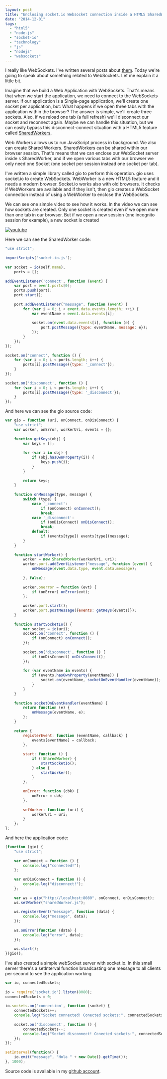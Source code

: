 ```yaml
---
layout: post
title: "Enclosing socket.io Websocket connection inside a HTML5 SharedWorker"
date: "2014-12-01"
tags: 
  - "html5"
  - "node-js"
  - "socket-io"
  - "technology"
  - "js"
  - "nodejs"
  - "websockets"
---
```


I really like WebSockets. I've written several posts about [them](http://gonzalo123.com/category/technology/websockets/). Today we're going to speak about something related to WebSockets. Let me explain it a little bit.

Imagine that we build a Web Application with WebSockets. That's means that when we start the application, we need to connect to the WebSockets server. If our application is a Single-page application, we'll create one socket per application, but: What happens if we open three tabs with the application within the browser? The answer is simple, we'll create three sockets. Also, if we reload one tab (a full refresh) we'll disconnect our socket and reconnect again. Maybe we can handle this situation, but we can easily bypass this disconnect-connect situation with a HTML5 feature called [SharedWorkers](http://www.w3.org/TR/workers/#shared-workers-introduction).

Web Workers allows us to run JavaScript process in background. We also can create Shared Workers. SharedWorkers can be shared within our browser session. That's means that we can enclose our WebSocket server inside s SharedWorker, and if we open various tabs with our browser we only need one Socket (one socket per session instead one socket per tab).

I've written a simple library called gio to perform this operation. gio uses socket.io to create WebSockets. WebWorker is a new HTML5 feature and it needs a modern browser. Socket.io works also with old browsers. It checks if WebWorkers are available and if they isn't, then gio creates a WebSocket connection instead of using a WebWorker to enclose the WebSockets.

We can see one simple video to see how it works. In the video we can see how sockets are created. Only one socket is created even if we open more than one tab in our browser. But if we open a new session (one incognito session for example), a new socket is created 

[![youtube](https://img.youtube.com/vi/hirV-ZXHaHc/0.jpg)](https://www.youtube.com/watch?v=hirV-ZXHaHc)

Here we can see the SharedWorker code: 

```javascript
"use strict";
 
importScripts('socket.io.js');
 
var socket = io(self.name),
    ports = [];
 
addEventListener('connect', function (event) {
    var port = event.ports[0];
    ports.push(port);
    port.start();
 
    port.addEventListener("message", function (event) {
        for (var i = 0; i < event.data.events.length; ++i) {
            var eventName = event.data.events[i];
 
            socket.on(event.data.events[i], function (e) {
                port.postMessage({type: eventName, message: e});
            });
        }
    });
});
 
socket.on('connect', function () {
    for (var i = 0; i < ports.length; i++) {
        ports[i].postMessage({type: '_connect'});
    }
});
 
socket.on('disconnect', function () {
    for (var i = 0; i < ports.length; i++) {
        ports[i].postMessage({type: '_disconnect'});
    }
});
```

And here we can see the gio source code:

```javascript
var gio = function (uri, onConnect, onDisConnect) {
    "use strict";
    var worker, onError, workerUri, events = {};
 
    function getKeys(obj) {
        var keys = [];
 
        for (var i in obj) {
            if (obj.hasOwnProperty(i)) {
                keys.push(i);
            }
        }
 
        return keys;
    }
 
    function onMessage(type, message) {
        switch (type) {
            case '_connect':
                if (onConnect) onConnect();
                break;
            case '_disconnect':
                if (onDisConnect) onDisConnect();
                break;
            default:
                if (events[type]) events[type](message);
        }
    }
 
    function startWorker() {
        worker = new SharedWorker(workerUri, uri);
        worker.port.addEventListener("message", function (event) {
            onMessage(event.data.type, event.data.message);
 
        }, false);
 
        worker.onerror = function (evt) {
            if (onError) onError(evt);
        };
 
        worker.port.start();
        worker.port.postMessage({events: getKeys(events)});
    }
 
    function startSocketIo() {
        var socket = io(uri);
        socket.on('connect', function () {
            if (onConnect) onConnect();
        });
 
        socket.on('disconnect', function () {
            if (onDisConnect) onDisConnect();
        });
 
        for (var eventName in events) {
            if (events.hasOwnProperty(eventName)) {
                socket.on(eventName, socketOnEventHandler(eventName));
            }
        }
    }
 
    function socketOnEventHandler(eventName) {
        return function (e) {
            onMessage(eventName, e);
        };
    }
 
    return {
        registerEvent: function (eventName, callback) {
            events[eventName] = callback;
        },
 
        start: function () {
            if (!SharedWorker) {
                startSocketIo();
            } else {
                startWorker();
            }
        },
 
        onError: function (cbk) {
            onError = cbk;
        },
 
        setWorker: function (uri) {
            workerUri = uri;
        }
    };
};
```

And here the application code:

```javascript
(function (gio) {
    "use strict";
 
    var onConnect = function () {
        console.log("connected!");
    };
 
    var onDisConnect = function () {
        console.log("disconnect!");
    };
 
    var ws = gio("http://localhost:8080", onConnect, onDisConnect);
    ws.setWorker("sharedWorker.js");
 
    ws.registerEvent("message", function (data) {
        console.log("message", data);
    });
 
    ws.onError(function (data) {
        console.log("error", data);
    });
 
    ws.start();
}(gio));
```

I've also created a simple webSocket server with socket.io. In this small server there's a setInterval function broadcasting one message to all clients per second to see the application working

```javascript
var io, connectedSockets;
 
io = require('socket.io').listen(8080);
connectedSockets = 0;
 
io.sockets.on('connection', function (socket) {
    connectedSockets++;
    console.log("Socket connected! Conected sockets:", connectedSockets);
 
    socket.on('disconnect', function () {
        connectedSockets--;
        console.log("Socket disconnect! Conected sockets:", connectedSockets);
    });
});
 
setInterval(function() {
    io.emit("message", "Hola " + new Date().getTime());
}, 1000); 
```

Source code is available in my [github account](https://github.com/gonzalo123/wsww).
